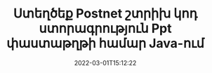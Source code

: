 ---
############################# Static ############################
layout: "auto-gen-signature"
date: 2022-03-01T15:12:22
draft: false
operation: Sign
signaturetype: Barcode
codetype: Postnet
fileformat: Ppt
productName: Java
lang: hy
productCode: java
otherformats: pdf doc docx docm dot dotm dotx odt ott rtf xls xlsx xlsm xlsb csv ods ots xltx xltm ppt pptx pps ppsx odp otp potx potm pptm ppsm png jpg bmp gif tiff svg webp wmf
breadcrumb: Put  Barcode signature on Ppt for Java

############################# Head ############################
head_title: "eSign Ppt փաստաթուղթը Postnet շտրիխ կոդով Java-ում"
head_description: "Ստեղծեք Postnet շտրիխ կոդի ստորագրություն և դրեք այն Ppt փաստաթղթում Java-ով` օգտագործելով մի քանի տող կոդ: Օգտագործեք GroupDocs Document Signature API-ը՝ տարբեր ֆայլերի ձևաչափեր ստորագրելու համար:"

############################# Header ############################
title: "Ստեղծեք Postnet շտրիխ կոդ ստորագրություն Ppt փաստաթղթի համար Java-ում"
description: "Ստորագրեք ձեր Ppt բիզնես փաստաթղթերը Postnet շտրիխ կոդով: Ստեղծեք շտրիխ կոդ ստորագրություն արագ և հեշտությամբ մի քանի տող կոդի միջոցով՝ ստորագրման տարբերակները կարգավորելու համար:"
bg_image: "https://cms.admin.containerize.com/templates/aspose/App_Themes/V3/images/bg/header1.png"
bg_overlay: false
button:
    enable: true

############################# SubMenu ############################
submenu:
    enable: true

    left:
        img_alt: "GroupDocs.Signature for Java"
        image: "https://cms.admin.containerize.com/templates/groupdocs/images/product-logos/90x90-noborder/groupdocs-signature-java.png"
        product: "GroupDocs.Signature"
        platform: "Java"



############################# About ############################
about:
    enable: true
    title: "GroupDocs.Signature for Java շտրիխ ստորագրությունների API-ի մասին:"
    content: |
        [GroupDocs.Signature for Java](https://products.groupdocs.com/signature/java/) արագ և հեշտ API է՝ թվային փաստաթղթերի էլեկտրոնային ստորագրումը կառավարելու համար՝ օգտագործելով շտրիխ կոդերի տեսակները, ինչպիսիք են UPCA, UPCE, EAN13, EAN14, Code39, Code39Extended, Code128, Codabar, Postnet, ISBN: , ITF14 և շատ ուրիշներ: Հաճախորդները կարող են հեշտությամբ ստեղծել շտրիխ կոդեր, որոնք տրամադրում են պահանջվող տեքստը և տեղադրել դրանք PDF-ի, Microsoft Office Words փաստաթղթերի, Microsoft Office Excel աշխատանքային գրքույկների, MS PowerPoint ներկայացումների, Adobe Photoshop ֆայլերի և պատկերի տարբեր ձևաչափերի վրա: Փաստաթղթերում տեղադրված շտրիխ կոդերը կարող են թարմացվել, որոնվել, ստուգվել, ջնջվել կամ նախադիտվել: Ավելին, շտրիխ կոդերի հարմարեցումն ապահովված է:
    

############################# Steps ############################
steps:
    enable: true
    title_left: "Ppt-ը Barcode-ով Java-ով ստորագրելու քայլեր"
    content_left: |
        [GroupDocs.Signature for Java](https://products.groupdocs.com/signature/java/) հնարավորություն է տալիս արագ և հեշտությամբ ստորագրել Ppt փաստաթղթերը Barcode ստորագրություններով:
        
        * Ստեղծեք Signature դասի օրինակ, որը տրամադրում է Ppt ֆայլ, որը պետք է ստորագրվի որպես ճանապարհ կամ հիշողության հոսք
        * Տեղադրեք SignOptions դասը և սահմանեք բոլոր պահանջվող տվյալները:
        * Հրավիրեք Signature.Sign() մեթոդը՝ փոխանցելով ելքային Ppt ֆայլը կամ հիշողության հոսքը

    title_right: " Համակարգի պահանջները"
    content_right: |
        GroupDocs.Signature for Java-ն աջակցվում է բոլոր հիմնական հարթակներում և օպերացիոն համակարգերում: Նախքան ստորև նշված կոդը գործարկելը, խնդրում ենք համոզվել, որ ձեր համակարգում տեղադրված են հետևյալ նախադրյալները.

        * Օպերացիոն համակարգեր՝ Microsoft Windows, Linux, MacOS
        * Մշակման միջավայրեր՝ NetBeans, Intellij IDEA, Eclipse, etc.
        * Java runtime: J2SE 6.0 and above
        * Ստացեք վերջին GroupDocs.Signature for Java-ը [Maven]-ից (https://repository.groupdocs.com/webapp/#/artifacts/browse/tree/General/repo/com/groupdocs/groupdocs-signature)
         
    code: |
        ```java    
                
        // Set up input Ppt file
        String filePath = "input.ppt";
        // Set up output file
        String outputFilePath = "output.ppt";

        // Instantiate Signature for input file
        Signature signature = new Signature(filePath);

        // create barcode option with predefined barcode text
        BarcodeSignOptions options = new BarcodeSignOptions("John Smith");

        // setup Barcode encoding type
        options.setEncodeType(BarcodeTypes.Postnet);

        // set signature position
        options.setLeft(50);
        options.setTop(50);
        options.setWidth(200);
        options.setHeight(50);

        // sign Ppt document
        SignResult result = signature.sign(outputFilePath, options);

        ```

############################# Demos ############################
demos:
    enable: true
    title: "Ppt փաստաթղթերի ստորագրում Barcode Live Demo-ով"
    content: |
       Ստորագրեք Ppt ֆայլը տարբեր ստորագրություններով հենց հիմա՝ այցելելով [GroupDocs.Signature App](https://products.groupdocs.app/signature/family) կայքը: Անվճար առցանց ցուցադրություն սպասում է ձեզ:

        
############################# About Formats ############################
about_formats:
    enable: true
    format:
        # format loop
        - icon: "fas fa-barcode"
          title: "About Postnet Barcode"
          content: |
            POSTNET-ը (Փոստային թվային կոդավորման տեխնիկա) շտրիխ կոդի սիմվոլիկան է, որն օգտագործվում է Միացյալ Նահանգների փոստային ծառայության կողմից՝ փոստ ուղղելու համար:
          characterset: |
             Թվային թվեր (0-9):
          textcapacity: |
             Մինչև 11 նիշ:
          image: |
             iVBORw0KGgoAAAANSUhEUgAAACcAAAAjCAYAAAAXMhMjAAAAAXNSR0IArs4c6QAAAARnQU1BAACxjwv8YQUAAAAJcEhZcwAADsMAAA7DAcdvqGQAAACeSURBVFhH7c7BCkMxEELR/P9Pp1LoRrCXpi4Cbw5kIRKZtS82x52a407Ncae+HrfWer8Pyr+i/3NcQv/nuIT+z3EJ/X/Ocf9mlxuhsXZ2uREaa2eXG6Gxdna5ERprZ5cbobF2drkRGmtnlxuhsXZ2uREaa2eXG6Gxdna5ERprZ5cbobF2drkRGmtnlxuhsXZ2ubnAHHdqjjt18XF7vwDevzbHqsQWPwAAAABJRU5ErkJggg==

          link: ""

############################# More Formats ############################
more_formats:
    enable: true
    title: "Այլ աջակցվող Barcode ստորագրություններ Java-ի համար"
    content: |
        "Դուք կարող եք նաև ստորագրել Ppt ստորագրության այլ տեսակներով: Խնդրում ենք տեսնել ստորև ներկայացված ցուցակը:"
    format: 
        
       
back_to_top:
    enable: true
---